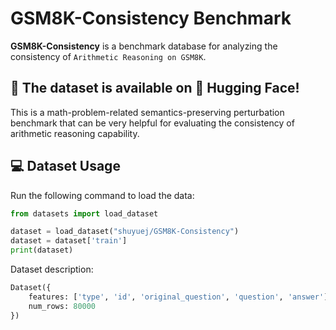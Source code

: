 # GSM8K-Consistency Benchmark
**GSM8K-Consistency** is a benchmark database for analyzing the consistency of `Arithmetic Reasoning on GSM8K`. 

## 🚀 The dataset is available on 🤗 Hugging Face!
This is a math-problem-related semantics-preserving perturbation benchmark that can be very helpful for evaluating the consistency of arithmetic reasoning capability.

## 💻 Dataset Usage
Run the following command to load the data:
```python
from datasets import load_dataset

dataset = load_dataset("shuyuej/GSM8K-Consistency")
dataset = dataset['train']
print(dataset)
```

Dataset description:
```python
Dataset({
    features: ['type', 'id', 'original_question', 'question', 'answer'],
    num_rows: 80000
})
```

